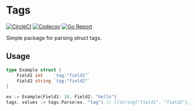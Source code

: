 # Tags

[![CircleCI](https://circleci.com/gh/tetafro/tags.svg?style=shield)](https://circleci.com/gh/tetafro/tags)
[![Codecov](https://codecov.io/gh/tetafro/tags/branch/master/graph/badge.svg)](https://codecov.io/gh/tetafro/tags)
[![Go Report](https://goreportcard.com/badge/github.com/tetafro/tags)](https://goreportcard.com/report/github.com/tetafro/tags)

Simple package for parsing struct tags.

## Usage

```go
type Example struct {
	Field1 int    `tag:"field1"`
	Field2 string `tag:"field2"`
}

ex := Example{Field1: 10, Field2: "hello"}
tags, values := tags.Parse(ex, "tag") // []string{"field1", "field2"}, []interface{}{10, "hello"}
```
